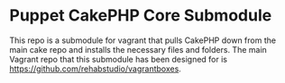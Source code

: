 Puppet CakePHP Core Submodule
=============================

This repo is a submodule for vagrant that pulls CakePHP down from the main cake repo and installs the necessary files and folders. The main Vagrant repo that this submodule has been designed for is https://github.com/rehabstudio/vagrantboxes.
